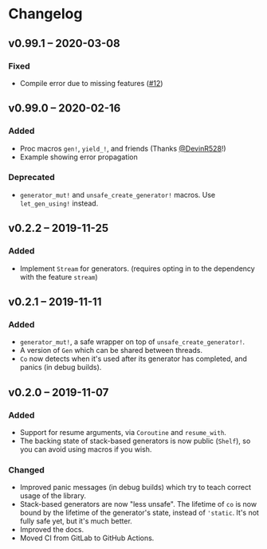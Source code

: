 # Changelog

## v0.99.1 – 2020-03-08

### Fixed

- Compile error due to missing features ([#12](https://github.com/whatisaphone/genawaiter/issues/12))

## v0.99.0 – 2020-02-16

### Added

- Proc macros `gen!`, `yield_!`, and friends (Thanks [@DevinR528](https://github.com/DevinR528)!)
- Example showing error propagation

### Deprecated

- `generator_mut!` and `unsafe_create_generator!` macros. Use `let_gen_using!` instead.

## v0.2.2 – 2019-11-25

### Added

- Implement `Stream` for generators. (requires opting in to the dependency with the feature `stream`)

## v0.2.1 – 2019-11-11

### Added

- `generator_mut!`, a safe wrapper on top of `unsafe_create_generator!`.
- A version of `Gen` which can be shared between threads.
- `Co` now detects when it's used after its generator has completed, and panics (in debug builds).

## v0.2.0 – 2019-11-07

### Added

- Support for resume arguments, via `Coroutine` and `resume_with`.
- The backing state of stack-based generators is now public (`Shelf`), so you can avoid using macros if you wish.

### Changed

- Improved panic messages (in debug builds) which try to teach correct usage of the library.
- Stack-based generators are now "less unsafe". The lifetime of `co` is now bound by the lifetime of the generator's state, instead of `'static`. It's not fully safe yet, but it's much better.
- Improved the docs.
- Moved CI from GitLab to GitHub Actions.
